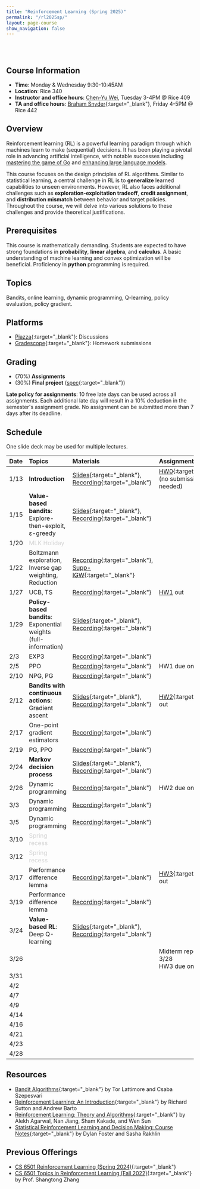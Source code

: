 ```yaml
---
title: "Reinforcement Learning (Spring 2025)"
permalink: "/rl2025sp/"
layout: page-course
show_navigation: false
---
```


<br/><br>

## Course Information
- **Time**: Monday & Wednesday 9:30-10:45AM  
- **Location**: Rice 340   
- **Instructor and office hours**: [Chen-Yu Wei](https://bahh723.github.io/), Tuesday 3-4PM @ Rice 409     
- **TA and office hours**: [Braham Snyder](https://www.braham.io/){:target="_blank"}, Friday 4-5PM @ Rice 442   


## Overview  
Reinforcement learning (RL) is a powerful learning paradigm through which machines learn to make (sequential) decisions. It has been playing a pivotal role in advancing artificial intelligence, with notable successes including <a href="https://www.nature.com/articles/nature16961" target="_blank">mastering the game of Go</a> and <a href="https://openai.com/index/instruction-following/" target="_blank">enhancing large language models</a>.  

This course focuses on the design principles of RL algorithms. Similar to statistical learning, a central challenge in RL is to **generalize** learned capabilities to unseen environments.  However, RL also faces additional challenges such as **exploration-exploitation tradeoff**, **credit assignment**, and **distribution mismatch** between behavior and target policies. Throughout the course, we will delve into various solutions to these challenges and provide theoretical justifications.  

## Prerequisites  
This course is mathematically demanding. Students are expected to have strong foundations in **probability**, **linear algebra**, and **calculus**. A basic understanding of machine learning and convex optimization will be beneficial. Proficiency in **python** programming is required. 

## Topics 
Bandits, online learning, dynamic programming, Q-learning, policy evaluation, policy gradient. 

## Platforms
- [Piazza](https://piazza.com/class/m5v3ed2f1f63ei/){:target="_blank"}: Discussions  
- [Gradescope](https://www.gradescope.com/courses/968387){:target="_blank"}: Homework submissions  


## Grading
- (70%) **Assignments**        
- (30%) **Final project** ([spec](/rl2025sp_files/final-project.pdf){:target="_blank"})        

**Late policy for assignments**: 10 free late days can be used across all assignments. Each additional late day will result in a 10% deduction in the semester's assignment grade.  No assignment can be submitted more than 7 days after its deadline.  



## Schedule

One slide deck may be used for multiple lectures. 

| Date    | Topics    |  Materials   |  Assignments  |
|:----------------|:----------------|:----------------|:----------------|
| 1/13 | **Introduction** | [Slides](/rl2025sp_files/introduction.pdf){:target="_blank"}, [Recording](https://virginia.zoom.us/rec/share/LOizdQbexpbBT8RsRuRujEIjsJPN2C7Vkxrnt7rv_w-7nBf9sPFuWj-4sTWGr-qD.Usoe7v8ynvlY6Ddi){:target="_blank"} | [HW0](/rl2025sp_files/HW0.pdf){:target="_blank"} (no submission needed) |
| 1/15 | **Value-based bandits**: Explore-then-exploit, &epsilon;-greedy | [Slides](/rl2025sp_files/bandits1.pdf){:target="_blank"}, [Recording](https://virginia.zoom.us/rec/share/6r_YblVPYKHMTHvusfD9ybQJuCtAfX2tcCqkVqBJ5GEyN9DNZEcrnVgI_wU-QYWY.WL2zs2sFlOWpUf_e){:target="_blank"} |  |
| 1/20 | <span style="color:lightgray">MLK Holiday</span>  |  |  | 
| 1/22 | Boltzmann exploration, Inverse gap weighting, Reduction | [Recording](https://virginia.zoom.us/rec/share/mpNKMAsgr_RpvKJi5jE2fpHc2rjvx35LLGJNPQzMZboSOJlSmqz3hpd_TaL23k9T.0Ly0ut2A7fyfiJy6){:target="_blank"}, [Supp-IGW](/rl2025sp_files/igw.pdf){:target="_blank"} |  |
| 1/27 | UCB, TS | [Recording](https://virginia.zoom.us/rec/share/kItwByOYyq2i8dfIY4mzoTn5WD2vTfe1oTKHTdDhJLwTwrdzB1o43aJDKSntZ7rD.2z_XuQDLVSzO5h7G){:target="_blank"} | [HW1](/rl2025sp_files/HW1.pdf) out |
| 1/29 | **Policy-based bandits**: Exponential weights (full-information) | [Slides](/rl2025sp_files/bandits2.pdf){:target="_blank"}, [Recording](https://virginia.zoom.us/rec/share/5uLjWL23bqaYIFa1Q021cOVE93TsigiNH4HZjvIDrtTnOP4X-rQb3awH-bV5P1Mz.Z9D0IZ2eLmylsFgf){:target="_blank"} |  |
| 2/3 | EXP3 | [Recording](https://virginia.zoom.us/rec/share/6qOFhOvmILUKuwgY8aJ5yJwnHQgOuIGpck2-rjU0GhUm5uvwnmNlo0wj6SZOstok.AX0hnpi_MW1jq3iY){:target="_blank"} |  |
| 2/5 | PPO | [Recording](https://virginia.zoom.us/rec/share/FH6LEG6OIoivCApAEQdsdxHKz15aDbPa_D6s36qVLzm5KyZcUWMOklnfY9Qd0UNz.EQDGKgyDlteWx0Up){:target="_blank"} | HW1 due on 2/7 |
| 2/10 | NPG, PG | [Recording](https://virginia.zoom.us/rec/share/5LJDB6Sy0HzItbHYx8-71gUFSIC0Kj7lcu8cHua2PZUl9CpSVEc00EMUMpKus8JB.278SAGuQjr88hVVp){:target="_blank"} |  |
| 2/12 | **Bandits with continuous actions**: Gradient ascent | [Slides](/rl2025sp_files/continuous-bandits.pdf){:target="_blank"}, [Recording](https://virginia.zoom.us/rec/share/gW7AUsN1jfECZnKPCmydkZb5RpCby7a4w1tWIy3rKOBUFzi0eY9M4Y9EtmcZ_tnA.pahM6dCjLb95wJWr){:target="_blank"} | [HW2](/rl2025sp_files/HW2.pdf){:target="_blank"} out |
| 2/17 | One-point gradient estimators | [Recording](https://virginia.zoom.us/rec/share/35HVd3ly1t2LxyQyl2iUGFDKvIxUHKGmgHS_imPKSlaPyLastkYuw_FdypC5B6Xz.dQzf4t6Flhsu6jIW){:target="_blank"} |  |
| 2/19 | PG, PPO | [Recording](https://virginia.zoom.us/rec/share/6Cb6x7ZmzVw_PkpErXDZSrS3sBQPM1QfqL4hf8mtQxxNFEeeHR7pC-qcusmR-IJl.soQd8G4Ncufeg8b3){:target="_blank"} |  |
| 2/24 | **Markov decision process** | [Slides](/rl2025sp_files/mdp.pdf){:target="_blank"}, [Recording](https://virginia.zoom.us/rec/share/XVgcohDHkDRnAJVXGoVbANjaU3-gxZtFiYM9Y-VJXVkZp3banAZesg0vOh1KNg6W.DdxgGNzshh-yqJNr){:target="_blank"} |  |
| 2/26 | Dynamic programming| [Recording](https://virginia.zoom.us/rec/share/JCOwDal2Ug_f1f844NeRqh6WfEoFTIQBJcddDAXMzky3VOJQl1uBnQqWtpS9D7zH.hnV_48d2HGnK1eHB){:target="_blank"} | HW2 due on 2/28 |
| 3/3 | Dynamic programming | [Recording](https://virginia.zoom.us/rec/share/Dm9DZ99YPwhbWP9ZoZNf3Is7JXlkKgXVukIujWoDm1hsUV3ANYejpkC6dNtX_iC-.KS2t5AfM8coss6Uq){:target="_blank"} |  |
| 3/5 | Dynamic programming | [Recording](https://virginia.zoom.us/rec/share/42WRz0fzCyvqBCNlj-KUS_orczNmHyc6SnVOkxpwHD72XmLvyc4Ogv1OBtxfQjka.4atiHtk62lljberk){:target="_blank"} |  |
| 3/10 | <span style="color:lightgray">Spring recess</span>  |  |  |
| 3/12 | <span style="color:lightgray">Spring recess</span> |  |  |
| 3/17 | Performance difference lemma | [Recording](https://virginia.zoom.us/rec/share/qS89VuI_5ujo8sgZCtx5DsI_HGkSRc-uTNyne_pVL1xQ9cFM2mukON4IOhxDQSUP.8Ft_5PZkEmSvrCoV){:target="_blank"} | [HW3](/rl2025sp_files/HW3.pdf){:target="_blank"} out |
| 3/19 | Performance difference lemma | [Recording](https://virginia.zoom.us/rec/share/aaskF8yEvKsIqCOdJzGOSVfW0uZmVR2xF9LXo710GkzIDZNpG3JPFxBV0dAfBUzK.Tdr67PxTnYLLYHtJ){:target="_blank"} |  |
| 3/24 | **Value-based RL**: Deep Q-learning | [Slides](/rl2025sp_files/vi-based.pdf){:target="_blank"}, [Recording](https://virginia.zoom.us/rec/share/HAQfiy18qAvvG3LVk3Pa8dKw3WkiCC2LRD9hmvrHdOILal7sSWicoUv_JzrWRGIx.EyI9E5Rd_PQOAnQF){:target="_blank"} |  |
| 3/26 |  |  | Midterm report due on 3/28 <br/> HW3 due on 3/30 |
| 3/31 |  |  |  |
| 4/2 |  |  |  |
| 4/7 |  |  |  |
| 4/9 |  |  |  |
| 4/14 |  |  |  |
| 4/16 |  |  |  |
| 4/21 |  |  |  |
| 4/23 |  |  |  |
| 4/28 |  |  |  |

## Resources
- [Bandit Algorithms](https://tor-lattimore.com/downloads/book/book.pdf){:target="_blank"} by Tor Lattimore and Csaba Szepesvari   
- [Reinforcement Learning: An Introduction](http://incompleteideas.net/book/the-book-2nd.html){:target="_blank"} by Richard Sutton and Andrew Barto  
- [Reinforcement Learning: Theory and Algorithms](https://rltheorybook.github.io/){:target="_blank"} by Alekh Agarwal, Nan Jiang, Sham Kakade, and Wen Sun  
- [Statistical Reinforcement Learning and Decision Making: Course Notes](https://www.mit.edu/~rakhlin/courses/course_stat_rl/course_stat_rl.pdf){:target="_blank"} by Dylan Foster and Sasha Rakhlin


## Previous Offerings    
- [CS 6501 Reinforcement Learning (Spring 2024)](https://bahh723.github.io/rl2024sp/){:target="_blank"}
- [CS 6501 Topics in Reinforcement Learning (Fall 2022)](https://shangtongzhang.github.io/teaching/cs6501_fall_22/index){:target="_blank"} by Prof. Shangtong Zhang  




